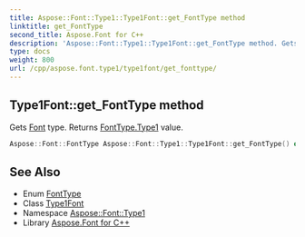 ```yaml
---
title: Aspose::Font::Type1::Type1Font::get_FontType method
linktitle: get_FontType
second_title: Aspose.Font for C++
description: 'Aspose::Font::Type1::Type1Font::get_FontType method. Gets Font type. Returns FontType.Type1 value in C++.'
type: docs
weight: 800
url: /cpp/aspose.font.type1/type1font/get_fonttype/
---
```

## Type1Font::get_FontType method


Gets [Font](../../../aspose.font/font/) type. Returns [FontType.Type1](../../../aspose.font/fonttype/) value.

```cpp
Aspose::Font::FontType Aspose::Font::Type1::Type1Font::get_FontType() override
```

## See Also

* Enum [FontType](../../../aspose.font/fonttype/)
* Class [Type1Font](../)
* Namespace [Aspose::Font::Type1](../../)
* Library [Aspose.Font for C++](../../../)
